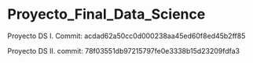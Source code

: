 # Proyecto_Final_Data_Science




Proyecto DS I. Commit: acdad62a50cc0d000238aa45ed60f8ed45b2ff85

Proyecto DS II. commit: 78f03551db97215797fe0e3338b15d23209fdfa3
